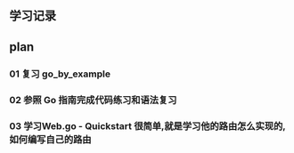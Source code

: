 ## 学习记录

## plan

### 01 复习 go_by_example

### 02 参照 Go 指南完成代码练习和语法复习

### 03 学习Web.go - Quickstart 很简单,就是学习他的路由怎么实现的,如何编写自己的路由